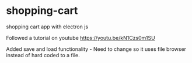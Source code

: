 # shopping-cart
shopping cart app with electron js

Followed a tutorial on youtube https://youtu.be/kN1Czs0m1SU

Added save and load functionality
    - Need to change so it uses file browser instead of hard coded to a file.
